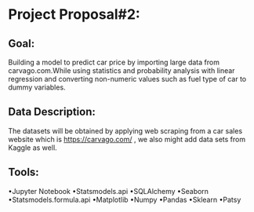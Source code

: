 # Project Proposal#2:

## Goal:

Building a model to predict car price by importing large 
data from carvago.com.While using statistics and probability analysis with 
linear regression and converting non-numeric values such
as fuel type of car to dummy variables.

## Data Description:

The datasets will be obtained by applying web scraping 
from a car sales website which is https://carvago.com/ , 
we also might add data sets from Kaggle as well.
    
## Tools:

•Jupyter Notebook
•Statsmodels.api 
•SQLAlchemy
•Seaborn
•Statsmodels.formula.api
•Matplotlib
•Numpy
•Pandas
•Sklearn
•Patsy
